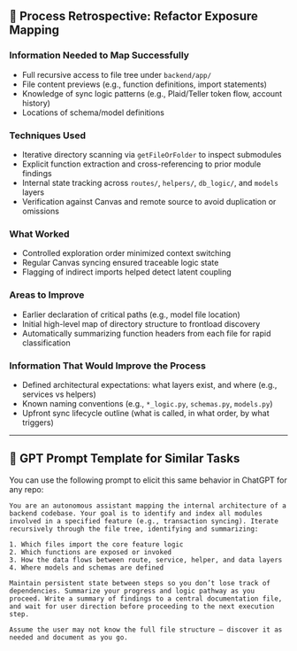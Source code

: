 ## 🧪 Process Retrospective: Refactor Exposure Mapping

### Information Needed to Map Successfully

- Full recursive access to file tree under `backend/app/`
- File content previews (e.g., function definitions, import statements)
- Knowledge of sync logic patterns (e.g., Plaid/Teller token flow, account history)
- Locations of schema/model definitions

### Techniques Used

- Iterative directory scanning via `getFileOrFolder` to inspect submodules
- Explicit function extraction and cross-referencing to prior module findings
- Internal state tracking across `routes/`, `helpers/`, `db_logic/`, and `models` layers
- Verification against Canvas and remote source to avoid duplication or omissions

### What Worked

- Controlled exploration order minimized context switching
- Regular Canvas syncing ensured traceable logic state
- Flagging of indirect imports helped detect latent coupling

### Areas to Improve

- Earlier declaration of critical paths (e.g., model file location)
- Initial high-level map of directory structure to frontload discovery
- Automatically summarizing function headers from each file for rapid classification

### Information That Would Improve the Process

- Defined architectural expectations: what layers exist, and where (e.g., services vs helpers)
- Known naming conventions (e.g., `*_logic.py`, `schemas.py`, `models.py`)
- Upfront sync lifecycle outline (what is called, in what order, by what triggers)

---

## 🧠 GPT Prompt Template for Similar Tasks

You can use the following prompt to elicit this same behavior in ChatGPT for any repo:

```text
You are an autonomous assistant mapping the internal architecture of a backend codebase. Your goal is to identify and index all modules involved in a specified feature (e.g., transaction syncing). Iterate recursively through the file tree, identifying and summarizing:

1. Which files import the core feature logic
2. Which functions are exposed or invoked
3. How the data flows between route, service, helper, and data layers
4. Where models and schemas are defined

Maintain persistent state between steps so you don’t lose track of dependencies. Summarize your progress and logic pathway as you proceed. Write a summary of findings to a central documentation file, and wait for user direction before proceeding to the next execution step.

Assume the user may not know the full file structure — discover it as needed and document as you go.
```
